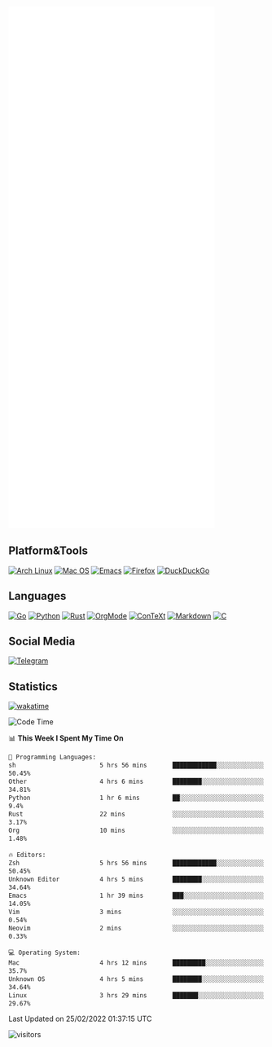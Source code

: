 ![Metrics](https://github.com/SteamedFish/SteamedFish/blob/master/github-metrics.svg)

## Platform&Tools

[![Arch Linux](https://img.shields.io/badge/ArchLinux-1793D1?logo=arch-linux&logoColor=fff&style=flat-square)](https://archlinux.org/)
[![Mac OS](https://img.shields.io/badge/MacOS-000000?style=flat-square&logo=macos&logoColor=F0F0F0)](https://www.apple.com/macos/)
[![Emacs](https://img.shields.io/badge/Emacs-%237F5AB6.svg?&style=flat-square&logo=gnu-emacs&logoColor=white)](https://www.gnu.org/software/emacs/)
[![Firefox](https://img.shields.io/badge/Firefox-FF7139?style=flat-square&logo=Firefox-Browser&logoColor=white)](https://firefox.com/)
[![DuckDuckGo](https://img.shields.io/badge/DuckDuckGo-DE5833?style=flat-square&logo=DuckDuckGo&logoColor=white)](https://duckduckgo.com/)

## Languages

[![Go](https://img.shields.io/badge/Golang-%2300ADD8.svg?style=flat-square&logo=go&logoColor=white)](https://golang.org/)
[![Python](https://img.shields.io/badge/Python-3670A0?style=flat-square&logo=python&logoColor=ffdd54)](https://www.python.org/)
[![Rust](https://img.shields.io/badge/Rust-%23000000.svg?style=flat-square&logo=rust&logoColor=white)](https://www.rust-lang.org/)
[![OrgMode](https://img.shields.io/badge/OrgMode-%23000000.svg?style=flat-square&logo=org&logoColor=white)](https://orgmode.org/)
[![ConTeXt](https://img.shields.io/badge/ConTeXt-%23008080.svg?style=flat-square&logo=latex&logoColor=white)](https://contextgarden.net/)
[![Markdown](https://img.shields.io/badge/MarkDown-%23000000.svg?style=flat-square&logo=markdown&logoColor=white)](https://daringfireball.net/projects/markdown/)
[![C](https://img.shields.io/badge/C-%2300599C.svg?style=flat-square&logo=c&logoColor=white)](https://www.iso.org/standard/74528.html)

## Social Media

[![Telegram](https://img.shields.io/badge/SteamedFish-2CA5E0?style=social&logo=telegram&logoColor=white)](https://t.me/SteamedFish)

## Statistics
[![wakatime](https://wakatime.com/badge/user/168280d6-fcf2-4b4f-ad3a-dc4612f35b38.svg)](https://wakatime.com/@168280d6-fcf2-4b4f-ad3a-dc4612f35b38)

<!--START_SECTION:waka-->
![Code Time](http://img.shields.io/badge/Code%20Time-1%2C632%20hrs%2036%20mins-blue)

📊 **This Week I Spent My Time On** 

```text
💬 Programming Languages: 
sh                       5 hrs 56 mins       ████████████░░░░░░░░░░░░░   50.45% 
Other                    4 hrs 6 mins        ████████░░░░░░░░░░░░░░░░░   34.81% 
Python                   1 hr 6 mins         ██░░░░░░░░░░░░░░░░░░░░░░░   9.4% 
Rust                     22 mins             ░░░░░░░░░░░░░░░░░░░░░░░░░   3.17% 
Org                      10 mins             ░░░░░░░░░░░░░░░░░░░░░░░░░   1.48%

🔥 Editors: 
Zsh                      5 hrs 56 mins       ████████████░░░░░░░░░░░░░   50.45% 
Unknown Editor           4 hrs 5 mins        ████████░░░░░░░░░░░░░░░░░   34.64% 
Emacs                    1 hr 39 mins        ███░░░░░░░░░░░░░░░░░░░░░░   14.05% 
Vim                      3 mins              ░░░░░░░░░░░░░░░░░░░░░░░░░   0.54% 
Neovim                   2 mins              ░░░░░░░░░░░░░░░░░░░░░░░░░   0.33%

💻 Operating System: 
Mac                      4 hrs 12 mins       █████████░░░░░░░░░░░░░░░░   35.7% 
Unknown OS               4 hrs 5 mins        ████████░░░░░░░░░░░░░░░░░   34.64% 
Linux                    3 hrs 29 mins       ███████░░░░░░░░░░░░░░░░░░   29.67%

```


 Last Updated on 25/02/2022 01:37:15 UTC
<!--END_SECTION:waka-->

![visitors](https://visitor-badge.laobi.icu/badge?page_id=SteamedFish.SteamedFish)
